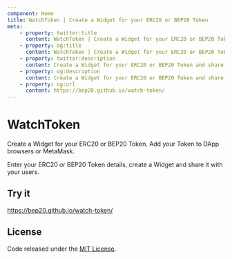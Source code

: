 ```yaml
---
component: Home
title: WatchToken | Create a Widget for your ERC20 or BEP20 Token
meta:
    - property: twitter:title 
      content: WatchToken | Create a Widget for your ERC20 or BEP20 Token
    - property: og:title
      content: WatchToken | Create a Widget for your ERC20 or BEP20 Token
    - property: twitter:description
      content: Create a Widget for your ERC20 or BEP20 Token and share it with your users. Add your Token to DApp browsers or MetaMask.
    - property: og:description
      content: Create a Widget for your ERC20 or BEP20 Token and share it with your users. Add your Token to DApp browsers or MetaMask.
    - property: og:url
      content: https://bep20.github.io/watch-token/
---
```


# WatchToken

Create a Widget for your ERC20 or BEP20 Token. Add your Token to DApp browsers or MetaMask.

Enter your ERC20 or BEP20 Token details, create a Widget and share it with your users.

## Try it

https://bep20.github.io/watch-token/

## License

Code released under the [MIT License](./LICENSE).
